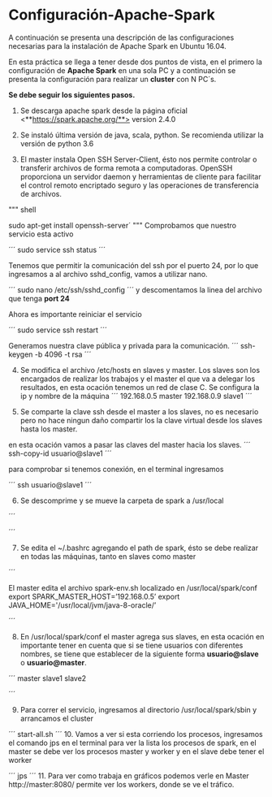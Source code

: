 ﻿# Configuración-Apache-Spark
 
 A continuación se presenta una descripción de las configuraciones necesarias para la instalación de Apache Spark en Ubuntu 16.04.
 
 En esta práctica se llega a tener desde dos puntos de vista, en el primero la configuración de **Apache Spark** en una sola PC y a continuación se presenta la configuración para realizar un **cluster** con N PC´s.
 
 **Se debe seguir los siguientes pasos.**

1. Se descarga apache spark desde la página oficial <**https://spark.apache.org/**> version 2.4.0

2. Se instaló última versión de java, scala, python. Se recomienda utilizar la versión de python 3.6 

3. El master instala Open SSH Server-Client, ésto nos permite controlar o transferir archivos de forma remota a computadoras. OpenSSH proporciona un servidor daemon y herramientas de cliente para facilitar el control remoto encriptado seguro y las operaciones de transferencia de archivos.

""" shell

sudo apt-get install openssh-server´ 
"""
Comprobamos que nuestro servicio esta activo

´´´
sudo service ssh status
´´´

Tenemos que permitir la comunicación del ssh por el puerto 24, por lo que ingresamos a al archivo sshd_config, vamos a utilizar nano.

´´´
sudo nano /etc/ssh/sshd_config
´´´
y descomentamos la linea del archivo que tenga **port 24**

Ahora es importante reiniciar el servicio

´´´
sudo service ssh restart
´´´

Generamos nuestra clave pública y privada para la comunicación.
´´´
ssh-keygen -b 4096 -t rsa
´´´


4. Se modifica el archivo /etc/hosts en slaves y master. Los slaves son los encargados de realizar los trabajos y el master el que va a delegar los resultados, en esta ocación tenemos un red de clase C. Se configura la ip y nombre de la máquina
´´´
192.168.0.5 master
192.168.0.9 slave1
´´´

5. Se comparte la clave ssh desde el master a los slaves, no es necesario pero no hace ningun daño compartir los la clave virtual desde los slaves hasta los master.

en esta ocación vamos a pasar las claves del master hacia los slaves.
´´´
ssh-copy-id usuario@slave1
´´´

para comprobar si tenemos conexión, en el terminal ingresamos 


´´´
ssh usuario@slave1
´´´

6. Se descomprime y se mueve la carpeta de spark a /usr/local

´´´


´´´

7. Se edita el ~/.bashrc agregando el path de spark, ésto se debe realizar en todas las máquinas, tanto en slaves como master

´´´

El master edita el archivo spark-env.sh localizado en /usr/local/spark/conf
export SPARK_MASTER_HOST=’192.168.0.5’
export JAVA_HOME='/usr/local/jvm/java-8-oracle/’

´´´

8. En /usr/local/spark/conf el master agrega sus slaves, en esta ocación en importante tener en cuenta que si se tiene usuarios con diferentes nombres, se tiene que establecer de la siguiente forma **usuario@slave** o **usuario@master**.

´´´
master
slave1
slave2

´´´

9. Para correr el servicio, ingresamos al directorio /usr/local/spark/sbin y arrancamos el cluster 

´´´
start-all.sh
´´´
10. Vamos a ver si esta corriendo los procesos, ingresamos el comando jps en el terminal para ver la lista los procesos de spark, en el master se debe ver los procesos master y worker y en el slave debe tener el worker

´´´
jps
´´´
11. Para ver como trabaja en gráficos podemos verle en Master http://master:8080/ permite ver los workers, donde se ve el tráfico.
